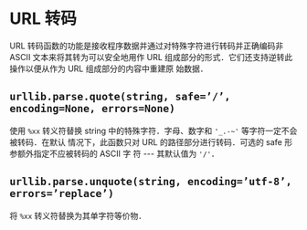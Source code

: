 # URL 转码

URL 转码函数的功能是接收程序数据并通过对特殊字符进行转码并正确编码非 ASCII 文本来将其转为可以安全地用作 URL 组成部分的形式．它们还支持逆转此操作以便从作为 URL 组成部分的内容中重建原 始数据．

## `urllib.parse.quote(string, safe=’/’, encoding=None, errors=None)`

使用 `%xx` 转义符替换 string 中的特殊字符．字母、数字和 `'_.-~'` 等字符一定不会被转码．在默认 情况下，此函数只对 URL 的路径部分进行转码．可选的 safe 形参额外指定不应被转码的 ASCII 字 符 --- 其默认值为 `'/'`．

## `urllib.parse.unquote(string, encoding=’utf-8’, errors=’replace’)`

将 `%xx` 转义符替换为其单字符等价物．
